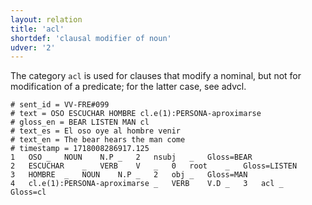 ```yaml
---
layout: relation
title: 'acl'
shortdef: 'clausal modifier of noun'
udver: '2'
---
```


The category `acl` is used for clauses that modify a nominal, but not for modification of a predicate; for the latter case, see advcl.

~~~ sdparse
# sent_id = VV-FRE#099
# text = OSO ESCUCHAR HOMBRE cl.e(1):PERSONA-aproximarse
# gloss_en = BEAR LISTEN MAN cl
# text_es = El oso oye al hombre venir
# text_en = The bear hears the man come
# timestamp = 1718008286917.125
1	OSO	_	NOUN	N.P	_	2	nsubj	_	Gloss=BEAR
2	ESCUCHAR	_	VERB	V	_	0	root	_	Gloss=LISTEN
3	HOMBRE	_	NOUN	N.P	_	2	obj	_	Gloss=MAN
4	cl.e(1):PERSONA-aproximarse	_	VERB	V.D	_	3	acl	_	Gloss=cl
~~~ 

